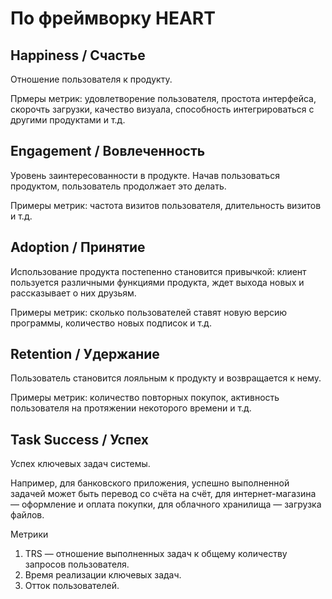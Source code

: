 # По фреймворку HEART

## Happiness / Счастье

Отношение пользователя к продукту.

Прмеры метрик: удовлетворение пользователя, простота интерфейса, скорочть загрузки, качество визуала, способность интегрироваться с другими продуктами и т.д.

## Engagement / Вовлеченность

Уровень заинтересованности в продукте. Начав пользоваться продуктом, пользователь продолжает это делать.

Примеры метрик: частота визитов пользователя, длительность визитов и т.д.

## Adoption / Принятие

Использование продукта постепенно становится привычкой: клиент пользуется различными функциями продукта, ждет выхода новых и рассказывает о них друзьям.

Примеры метрик: сколько пользователей ставят новую версию программы, количество новых подписок и т.д.

## Retention / Удержание

Пользователь становится лояльным к продукту и возвращается к нему.

Примеры метрик: количество повторных покупок, активность пользователя на протяжении некоторого времени и т.д.

## Task Success / Успех

Успех ключевых задач системы.

Например, для банковского приложения, успешно выполненной задачей может быть перевод со счёта на счёт, для интернет-магазина — оформление и оплата покупки, для облачного хранилища — загрузка файлов.

Метрики

1. TRS — отношение выполненных задач к общему количеству запросов пользователя.
2. Время реализации ключевых задач.
3. Отток пользователей.